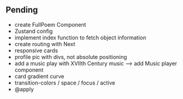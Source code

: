 ## Pending

- create FullPoem Component
- Zustand config
- implement index function to fetch object information
- create routing with Next
- responsive cards
- profile pic with divs, not absolute positioning
- add a music play with XVIIth Century music
  --> add Music player component
- card gradient curve
- transition-colors / space / focus / active
- @apply
